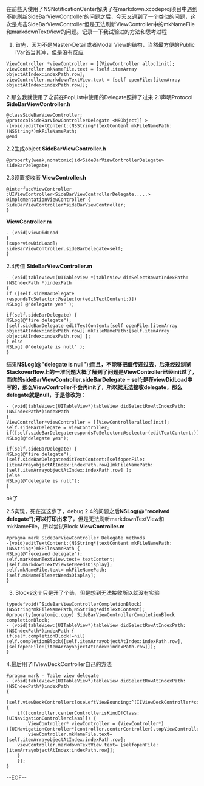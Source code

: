 在前些天使用了NSNotificationCenter解决了在markdown.xcodeproj项目中遇到不能刷新SideBarViewController的问题之后，今天又遇到了一个类似的问题，这次是点击SideBarViewController但是无法刷新ViewController中的mkNameFile和markdownTextView的问题。记录一下我试验过的方法和思考过程

1. 首先，因为不是Master-Detail或者Modal View的结构，当然最方便的Public iVar首当其冲，但是没有反应
```
ViewController *viewController = [[ViewController alloc]init];
viewController.mkNameFile.text = [self.itemArray objectAtIndex:indexPath.row];
viewController.markdownTextView.text = [self openFile:[itemArray objectAtIndex:indexPath.row]];
```

2.那么我就使用了之前在PopList中使用的Delegate照拌了过来
2.1声明Protocol 
**SideBarViewController.h**
```
@classSideBarViewController;
@protocolSideBarViewControllerDelegate <NSObject]] >
-(void)editTextContent:(NSString*)textContent mkFileNamePath:(NSString*)mkFileNamePath;
@end
```

2.2生成object
**SideBarViewController.h**
```
@property(weak,nonatomic)id<SideBarViewControllerDelegate> sideBarDelegate;
```

2.3设置接收者
**ViewController.h**
```
@interfaceViewController :UIViewController<SideBarViewControllerDelegate.....>
@implementationViewController {
SideBarViewController*sideBarViewController;
}
```

**ViewController.m**
```
- (void)viewDidLoad
{
[superviewDidLoad];
sideBarViewController.sideBarDelegate=self;
}
```

2.4传值
**SideBarViewController.m**
```
- (void)tableView:(UITableView *)tableView didSelectRowAtIndexPath:(NSIndexPath *)indexPath
{
if ([self.sideBarDelegate respondsToSelector:@selector(editTextContent:)])
NSLog( @"delegate yes" );

if(self.sideBarDelegate) {
NSLog(@"fire delegate");
[self.sideBarDelegate editTextContent:[self openFile:[itemArray objectAtIndex:indexPath.row]] mkFileNamePath:[self.itemArray objectAtIndex:indexPath.row] ];
} else
NSLog( @"delegate is null" );
}
```

结果**NSLog(@"delegate is null");**而且，不能够把值传递过去，后来经过浏览Stackoverflow上的一堆问题大概了解到了**问题是ViewController已经init过了，而你的sideBarViewController.sideBarDelegate = self;是在viewDidLoad中写的，那么ViewController不会再init了，所以就无法接收delegate，那么delegate就是null，于是修改为：**

```
- (void)tableView:(UITableView*)tableView didSelectRowAtIndexPath:(NSIndexPath*)indexPath
{
ViewController*viewController = [[ViewControlleralloc]init];
self.sideBarDelegate = viewController;
if([self.sideBarDelegaterespondsToSelector:@selector(editTextContent:)])
NSLog(@"delegate yes");

if(self.sideBarDelegate) {
NSLog(@"fire delegate");
[self.sideBarDelegateeditTextContent:[selfopenFile:[itemArrayobjectAtIndex:indexPath.row]]mkFileNamePath:[self.itemArrayobjectAtIndex:indexPath.row] ];
}else
NSLog(@"delegate is null");
}
```
ok了

2.5实现，死在这这步了，debug 2.4的问题之后**NSLog(@"received delegate”);可以打印出来了**，但是无法刷新markdownTextView和mkNameFile，所以尝试Block
**ViewController.m**
```
#pragma mark SideBarViewController Delegate methods
-(void)editTextContent:(NSString*)textContent mkFileNamePath:(NSString*)mkFileNamePath {
NSLog(@"received delegate");
self.markdownTextView.text= textContent;
[self.markdownTextViewsetNeedsDisplay];
self.mkNameFile.text= mkFileNamePath;
[self.mkNameFilesetNeedsDisplay];
}
```

3. Blocks这个只是开了个头，但是想到无法接收所以就没有实验
```
typedefvoid(^SideBarViewControllerCompletionBlock)(NSString*mkFileNamePath,NSString*editTextContent);
@property(nonatomic,copy) SideBarViewControllerCompletionBlock completionBlock;
- (void)tableView:(UITableView*)tableView didSelectRowAtIndexPath:(NSIndexPath*)indexPath {
if(self.completionBlock!=nil)
self.completionBlock([self.itemArrayobjectAtIndex:indexPath.row],[selfopenFile:[itemArrayobjectAtIndex:indexPath.row]]);
}
```

4.最后用了IIViewDeckController自己的方法
```
#pragma mark - Table view delegate
- (void)tableView:(UITableView*)tableView didSelectRowAtIndexPath:(NSIndexPath*)indexPath
{
    [self.viewDeckControllercloseLeftViewBouncing:^(IIViewDeckController*controller) {
    if([controller.centerControllerisKindOfClass:[UINavigationControllerclass]]) {
        ViewController* viewController = (ViewController*)           ((UINavigationController*)controller.centerController).topViewController;
        viewController.mkNameFile.text= [self.itemArrayobjectAtIndex:indexPath.row];
    viewController.markdownTextView.text= [selfopenFile:[itemArrayobjectAtIndex:indexPath.row]];
    }
    }];
}
```
--EOF--